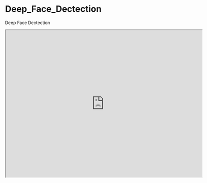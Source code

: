 # Deep_Face_Dectection
Deep Face Dectection

<iframe src="https://drive.google.com/file/d/10CxEDve1qPeUgUsUHaL_WMXlq26Xh7HM/view?usp=sharing" width="640" height="480"></iframe>
